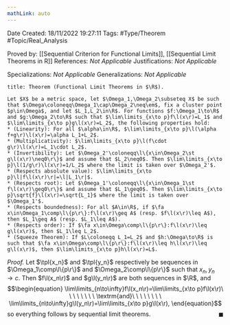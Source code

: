 ```yaml
---
mathLink: auto
---
```


<div class="topSpace"></div>

Date Created: 18/11/2022 19:27:11
Tags: #Type/Theorem #Topic/Real_Analysis

Proved by: [[Sequential Criterion for Functional Limits]], [[Sequential Limit Theorems in R]]
References: <i>Not Applicable</i>
Justifications: <i>Not Applicable</i>

Specializations: <i>Not Applicable</i>
Generalizations: <i>Not Applicable</i>

``` ad-Theorem
title: Theorem (Functional Limit Theorems in $\R$).

Let $X$ be a metric space, let $\Omega_1,\Omega_2\subseteq X$ be such that $\Omega\coloneqq\Omega_1\cap\Omega_2\neq\em$, fix a cluster point $p\in\Omega$, and let $L_1,L_2\in\R$. For functions $f:\Omega_1\to\R$ and $g:\Omega_2\to\R$ such that $\lim\limits_{x\to p}f\l(x\r)=L_1$ and $\lim\limits_{x\to p}g\l(x\r)=L_2$, the following properties hold:
* (Linearity): For all $\alpha\in\R$, $\lim\limits_{x\to p}\l(\alpha f+g\r)\l(x\r)=\alpha L_1+L_2$.
* (Multiplicativity): $\lim\limits_{x\to p}\l(f\cdot g\r)\l(x\r)=L_1\cdot L_2$.
* (Invertibility): Let $\Omega_2'\coloneqq\l\{x\in\Omega_2\st g\l(x\r)\neq0\r\}$ and assume that $L_2\neq0$. Then $\lim\limits_{x\to p}\l(1/g\r)\l(x\r)=1/L_2$ where the limit is taken over $\Omega_2'$.
* (Respects absolute value): $\lim\limits_{x\to p}\l|f\l(x\r)\r|=\l|L_1\r|$.
* (Respects root): Let $\Omega_1'\coloneqq\l\{x\in\Omega_1\st f\l(x\r)\geq0\r\}$ and assume that $L_1\geq0$. Then $\lim\limits_{x\to p}\sqrt{f}\l(x\r)=\sqrt{L_1}$ where the limit is taken over $\Omega_1'$.
* (Respects boundedness): For all $A\in\R$, if $\fa x\in\Omega_1\comp\l\{p\r\}:f\l(x\r)\geq A$ (resp. $f\l(x\r)\leq A$), then $L_1\geq A$ (resp. $L_1\leq A$).
* (Respects order): If $\fa x\in\Omega\comp\l\{p\r\}:f\l(x\r)\leq g\l(x\r)$, then $L_1\leq L_2$.
* (Squeeze Theorem): If $L\coloneqq L_1=L_2$ and $h:\Omega\to\R$ is such that $\fa x\in\Omega\comp\l\{p\r\}:f\l(x\r)\leq h\l(x\r)\leq g\l(x\r)$, then $\lim\limits_{x\to p}h\l(x\r)=L$.

```

<i>Proof.</i> Let $\tpl{x_n}$ and $\tpl{y_n}$ respectively be sequences in $\Omega_1\comp\l\{p\r\}$ and $\Omega_2\comp\l\{p\r\}$ such that $x_n,y_n\to c$. Then $f\l(x_n\r)$ and $g\l(y_n\r)$ are both sequences in $\R$, and
$$\begin{equation}
    \lim\limits_{n\to\infty}f\l(x_n\r)=\lim\limits_{x\to p}f\l(x\r)\ \ \ \ \ \ \ \ \textrm{and}\ \ \ \ \ \ \ \ \lim\limits_{n\to\infty}g\l(y_n\r)=\lim\limits_{x\to p}g\l(x\r),
\end{equation}$$
so everything follows by sequential limit theorems.<span style="float:right;">$\blacksquare$</span>

